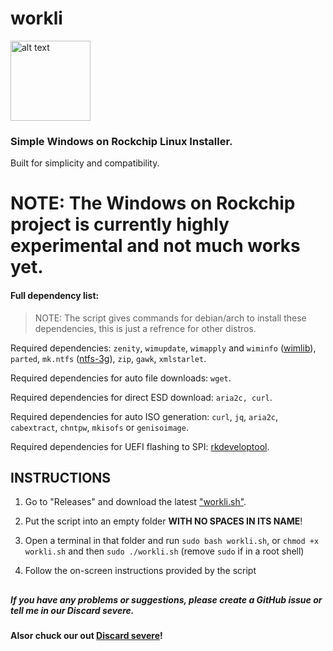 # workli

<img src="https://cdn.discordapp.com/attachments/546129764440604705/1087991121621303447/workli.png" alt="alt text" title="logo made by fengzi, bastardized by me" width="128" height="128">

### Simple Windows on Rockchip Linux Installer. 

Built for simplicity and compatibility.

# NOTE: The Windows on Rockchip project is currently highly experimental and not much works yet.

#### Full dependency list:

> NOTE: The script gives commands for debian/arch to install these dependencies, this is just a refrence for other distros.

Required dependencies: `zenity`, `wimupdate`, `wimapply` and `wiminfo` ([wimlib](https://wimlib.net/)), `parted`, `mk.ntfs` ([ntfs-3g](https://github.com/tuxera/ntfs-3g)), `zip`, `gawk`, `xmlstarlet`.

Required dependencies for auto file downloads: `wget`.

Required dependencies for direct ESD download: `aria2c, curl`.

Required dependencies for auto ISO generation: `curl`, `jq`, `aria2c`, `cabextract`, `chntpw`, `mkisofs` or `genisoimage`.

Required dependencies for UEFI flashing to SPI: [rkdeveloptool](https://opensource.rock-chips.com/wiki_Rkdeveloptool).

## INSTRUCTIONS

1. Go to "Releases" and download the latest ["workli.sh"](https://github.com/buddyjojo/worli/releases/latest/download/workli.sh).

2. Put the script into an empty folder **WITH NO SPACES IN ITS NAME**!

3. Open a terminal in that folder and run `sudo bash workli.sh`, or `chmod +x workli.sh` and then `sudo ./workli.sh` (remove `sudo` if in a root shell)

4. Follow the on-screen instructions provided by the script

##

##### If you have any problems or suggestions, please create a GitHub issue or tell me in our Discard severe.

**Alsor chuck our out [Discard severe](https://discord.gg/26CMEjQ47g)!**
